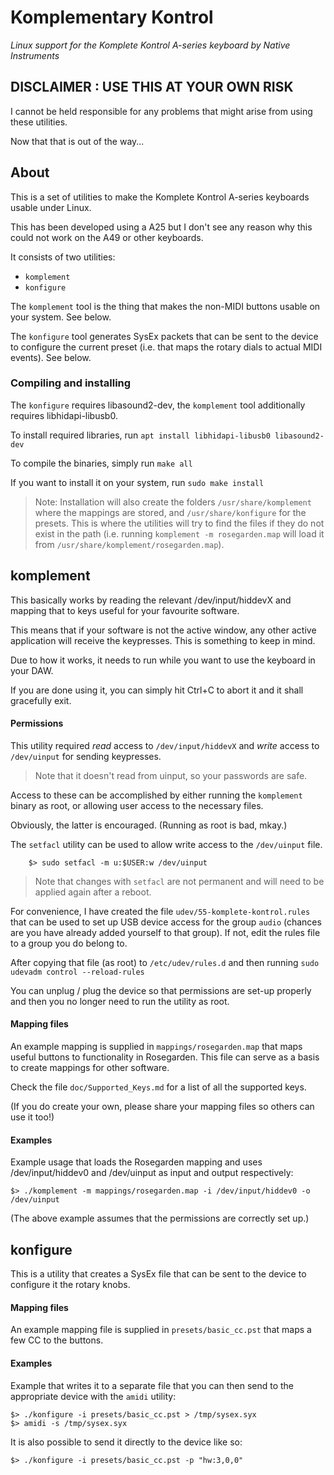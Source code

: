 # Komplementary Kontrol #
_Linux support for the Komplete Kontrol A-series keyboard by Native Instruments_

## DISCLAIMER : USE THIS AT YOUR OWN RISK ##
I cannot be held responsible for any problems that might arise
from using these utilities.

Now that that is out of the way...

## About ##
This is a set of utilities to make the Komplete Kontrol A-series 
keyboards usable under Linux.

This has been developed using a A25 but I don't see any reason why 
this could not work on the A49 or other keyboards.

It consists of two utilities:
- `komplement`
- `konfigure` 

The `komplement` tool is the thing that makes the non-MIDI buttons 
usable on your system. See below.

The `konfigure` tool generates SysEx packets that can be sent
to the device to configure the current preset (i.e. that maps the 
rotary dials to actual MIDI events). See below.


### Compiling and installing ###
The `konfigure` requires libasound2-dev, the `komplement` tool additionally
requires libhidapi-libusb0.

To install required libraries, run
    `apt install libhidapi-libusb0 libasound2-dev`

To compile the binaries, simply run 
    `make all`
    
If you want to install it on your system, run 
    `sudo make install`
    
> Note: Installation will also create the folders `/usr/share/komplement` where 
> the mappings are stored, and `/usr/share/konfigure` for the presets. This is 
> where the utilities will try to find the files if they do not exist in the 
> path (i.e. running `komplement -m rosegarden.map` will load it 
> from `/usr/share/komplement/rosegarden.map`).

## komplement ##
This basically works by reading the relevant /dev/input/hiddevX and 
mapping that to keys useful for your favourite software. 

This means that if your software is not the active window, any other 
active application will receive the keypresses. This is something 
to keep in mind.

Due to how it works, it needs to run while you want to use the keyboard 
in your DAW. 

If you are done using it, you can simply hit Ctrl+C to abort it and it shall
gracefully exit.

#### Permissions ####
This utility required *read* access to `/dev/input/hiddevX` and *write* access 
to `/dev/uinput` for sending keypresses.
> Note that it doesn't read from uinput, so your passwords are safe.

Access to these can be accomplished by either running the `komplement` binary 
as root, or allowing user access to the necessary files. 

Obviously, the latter is encouraged. (Running as root is bad, mkay.)

The `setfacl` utility can be used to allow write access to the `/dev/uinput` file. 
```
    $> sudo setfacl -m u:$USER:w /dev/uinput
```
> Note that changes with `setfacl` are not permanent and will need to be applied 
> again after a reboot.

For convenience, I have created the file `udev/55-komplete-kontrol.rules` that
can be used to set up USB device access for the group `audio` (chances are you 
have already added yourself to that group). If not, edit the rules file to 
a group you do belong to.

After copying that file (as root) to `/etc/udev/rules.d` and then running
    `sudo udevadm control --reload-rules`

You can unplug / plug the device so that permissions are set-up properly and 
then you no longer need to run the utility as root.


#### Mapping files ####
An example mapping is supplied in `mappings/rosegarden.map` that maps 
useful buttons to functionality in Rosegarden. This file can serve as a 
basis to create mappings for other software. 

Check the file `doc/Supported_Keys.md` for a list of all the supported keys.

(If you do create your own, please share your mapping files so others 
can use it too!)


#### Examples ####
Example usage that loads the Rosegarden mapping and uses /dev/input/hiddev0 
and /dev/uinput as input and output respectively:
```
$> ./komplement -m mappings/rosegarden.map -i /dev/input/hiddev0 -o /dev/uinput
```

(The above example assumes that the permissions are correctly set up.)

## konfigure ##
This is a utility that creates a SysEx file that can be sent to the device
to configure it the rotary knobs.

#### Mapping files ####
An example mapping file is supplied in `presets/basic_cc.pst` that 
maps a few CC to the buttons.

#### Examples ####
Example that writes it to a separate file that you can then send
to the appropriate device with the `amidi` utility:
```
$> ./konfigure -i presets/basic_cc.pst > /tmp/sysex.syx
$> amidi -s /tmp/sysex.syx
```

It is also possible to send it directly to the device like so:
```
$> ./konfigure -i presets/basic_cc.pst -p "hw:3,0,0"
```

